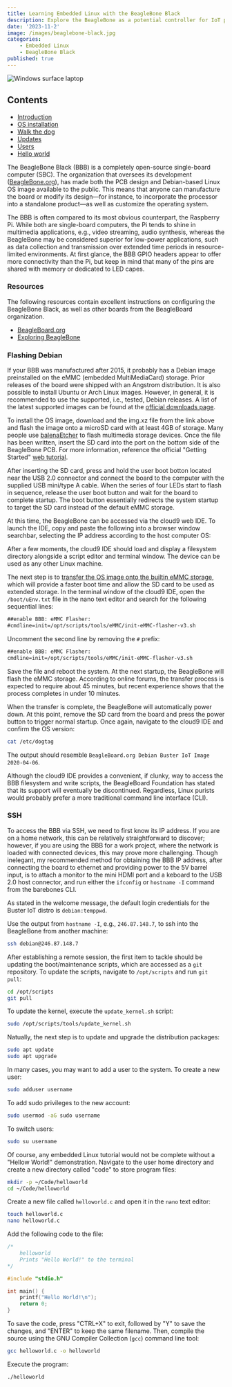 ```yaml
---
title: Learning Embedded Linux with the BeagleBone Black
description: Explore the BeagleBone as a potential controller for IoT projects
date: '2023-11-2'
image: /images/beaglebone-black.jpg
categories:
    - Embedded Linux
    - BeagleBone Black
published: true
---
```


<script>
    import Heading from "../components/heading.svelte"
    import Tag from "../components/tag.svelte"
    import Iconlist from "../components/iconlist.svelte"
</script>

![Windows surface laptop](/images/beaglebone-black.jpg)

## Contents

-   [Introduction](#introduction)
-   [OS installation](#os-installation)
-   [Walk the dog](#walk-the-dog)
-   [Updates](#updates)
-   [Users](#users)
-   [Hello world](#hello-world)

<Heading str="Introduction" />

The BeagleBone Black (BBB) is a completely open-source single-board computer (SBC). The organization that oversees its development ([BeagleBone.org](https://beagleboard.org/)), has made both the PCB design and Debian-based Linux OS image available to the public. This means that anyone can manufacture the board or modify its design—for instance, to incorporate the processor into a standalone product—as well as customize the operating system.

The BBB is often compared to its most obvious counterpart, the Raspberry Pi. While both are single-board computers, the Pi tends to shine in multimedia applications, e.g., video streaming, audio synthesis, whereas the BeagleBone may be considered superior for low-power applications, such as data collection and transmission over extended time periods in resource-limited environments. At first glance, the BBB GPIO headers appear to offer more connectivity than the Pi, but keep in mind that many of the pins are shared with memory or dedicated to LED capes.

### Resources

The following resources contain excellent instructions on configuring the BeagleBone Black, as well as other boards from the BeagleBoard organization.

- [BeagleBoard.org](https://beagleboard.org/)
- [Exploring BeagleBone](https://www.amazon.com/gp/product/1119533163/ref=ox_sc_act_image_1?smid=AHNEEZ9CVAP3Q&psc=1)

<Heading str="OS installation" />

### Flashing Debian

If your BBB was manufactured after 2015, it probably has a Debian image preinstalled on the eMMC (embedded MultiMediaCard) storage. Prior releases of the board were shipped with an Angstrom distribution. It is also possible to install Ubuntu or Arch Linux images. However, in general, it is recommended to use the supported, i.e., tested, Debian releases. A list of the latest supported images can be found at the [official downloads page](https://beagleboard.org/latest-images).

<Tag tagtype='info' msg='At the time of writing, only the Buster IoT <a href="https://debian.beagleboard.org/images/bone-debian-10.3-iot-armhf-2020-04-06-4gb.img.xz">AM3358 Debian 10.3 2020-04-06 4GB SD IoT</a> could be run on the board. The Debian LXQT release, which provides a full graphical user interface, seemed to not trigger the normal system boot process. In addition, all of the compatible Ubuntu releases found on BeagleBone forums had broken links. Given these findings, it is highly recommended to commit to the Debian Buster OS.' />

To install the OS image, download and the img.xz file from the link above and flash the image onto a microSD card with at least 4GB of storage. Many people use [balenaEtcher](https://www.balena.io/etcher/) to flash multimedia storage devices. Once the file has been written, insert the SD card into the port on the bottom side of the BeagleBone PCB. For more information, reference the official "Getting Started" [web tutorial](https://beagleboard.org/getting-started).

<Tag tagtype='warning' msg='It is critical that the board be powered off before inserting or removing the SD card from the slot reader! To safely power down the board, press and hold the "power" pushbutton located next to the ethernet port. After about 8 seconds, the blue power LED should turn off, indicating a hard shutdown.' />

After inserting the SD card, press and hold the user boot botton located near the USB 2.0 connector and connect the board to the computer with the supplied USB mini/type A cable. When the series of four LEDs start to flash in sequence, release the user boot button and wait for the board to complete startup. The boot button essentially redirects the system startup to target the SD card instead of the default eMMC storage.

At this time, the BeagleBone can be accessed via the cloud9 web IDE. To launch the IDE, copy and paste the following into a browser window searchbar, selecting the IP address according to the host computer OS:

<Iconlist html='<svg xmlns="http://www.w3.org/2000/svg" height="32" width="28" viewBox="0 0 448 512"><path fill="#B197FC" d="M0 93.7l183.6-25.3v177.4H0V93.7zm0 324.6l183.6 25.3V268.4H0v149.9zm203.8 28L448 480V268.4H203.8v177.9zm0-380.6v180.1H448V32L203.8 65.7z"/></svg>' desc='192.168.7.2' />

<Iconlist html='<svg xmlns="http://www.w3.org/2000/svg" height="32" width="24" viewBox="0 0 384 512"><!--!Font Awesome Free 6.5.1 by @fontawesome - https://fontawesome.com License - https://fontawesome.com/license/free Copyright 2024 Fonticons, Inc.--><path fill="#74C0FC" d="M318.7 268.7c-.2-36.7 16.4-64.4 50-84.8-18.8-26.9-47.2-41.7-84.7-44.6-35.5-2.8-74.3 20.7-88.5 20.7-15 0-49.4-19.7-76.4-19.7C63.3 141.2 4 184.8 4 273.5q0 39.3 14.4 81.2c12.8 36.7 59 126.7 107.2 125.2 25.2-.6 43-17.9 75.8-17.9 31.8 0 48.3 17.9 76.4 17.9 48.6-.7 90.4-82.5 102.6-119.3-65.2-30.7-61.7-90-61.7-91.9zm-56.6-164.2c27.3-32.4 24.8-61.9 24-72.5-24.1 1.4-52 16.4-67.9 34.9-17.5 19.8-27.8 44.3-25.6 71.9 26.1 2 49.9-11.4 69.5-34.3z"/></svg>' desc='
192.168.6.2' />

<Iconlist html='<svg xmlns="http://www.w3.org/2000/svg" height="32" width="28" viewBox="0 0 448 512"><!--!Font Awesome Free 6.5.1 by @fontawesome - https://fontawesome.com License - https://fontawesome.com/license/free Copyright 2024 Fonticons, Inc.--><path fill="#63E6BE" d="M220.8 123.3c1 .5 1.8 1.7 3 1.7 1.1 0 2.8-.4 2.9-1.5 .2-1.4-1.9-2.3-3.2-2.9-1.7-.7-3.9-1-5.5-.1-.4 .2-.8 .7-.6 1.1 .3 1.3 2.3 1.1 3.4 1.7zm-21.9 1.7c1.2 0 2-1.2 3-1.7 1.1-.6 3.1-.4 3.5-1.6 .2-.4-.2-.9-.6-1.1-1.6-.9-3.8-.6-5.5 .1-1.3 .6-3.4 1.5-3.2 2.9 .1 1 1.8 1.5 2.8 1.4zM420 403.8c-3.6-4-5.3-11.6-7.2-19.7-1.8-8.1-3.9-16.8-10.5-22.4-1.3-1.1-2.6-2.1-4-2.9-1.3-.8-2.7-1.5-4.1-2 9.2-27.3 5.6-54.5-3.7-79.1-11.4-30.1-31.3-56.4-46.5-74.4-17.1-21.5-33.7-41.9-33.4-72C311.1 85.4 315.7 .1 234.8 0 132.4-.2 158 103.4 156.9 135.2c-1.7 23.4-6.4 41.8-22.5 64.7-18.9 22.5-45.5 58.8-58.1 96.7-6 17.9-8.8 36.1-6.2 53.3-6.5 5.8-11.4 14.7-16.6 20.2-4.2 4.3-10.3 5.9-17 8.3s-14 6-18.5 14.5c-2.1 3.9-2.8 8.1-2.8 12.4 0 3.9 .6 7.9 1.2 11.8 1.2 8.1 2.5 15.7 .8 20.8-5.2 14.4-5.9 24.4-2.2 31.7 3.8 7.3 11.4 10.5 20.1 12.3 17.3 3.6 40.8 2.7 59.3 12.5 19.8 10.4 39.9 14.1 55.9 10.4 11.6-2.6 21.1-9.6 25.9-20.2 12.5-.1 26.3-5.4 48.3-6.6 14.9-1.2 33.6 5.3 55.1 4.1 .6 2.3 1.4 4.6 2.5 6.7v.1c8.3 16.7 23.8 24.3 40.3 23 16.6-1.3 34.1-11 48.3-27.9 13.6-16.4 36-23.2 50.9-32.2 7.4-4.5 13.4-10.1 13.9-18.3 .4-8.2-4.4-17.3-15.5-29.7zM223.7 87.3c9.8-22.2 34.2-21.8 44-.4 6.5 14.2 3.6 30.9-4.3 40.4-1.6-.8-5.9-2.6-12.6-4.9 1.1-1.2 3.1-2.7 3.9-4.6 4.8-11.8-.2-27-9.1-27.3-7.3-.5-13.9 10.8-11.8 23-4.1-2-9.4-3.5-13-4.4-1-6.9-.3-14.6 2.9-21.8zM183 75.8c10.1 0 20.8 14.2 19.1 33.5-3.5 1-7.1 2.5-10.2 4.6 1.2-8.9-3.3-20.1-9.6-19.6-8.4 .7-9.8 21.2-1.8 28.1 1 .8 1.9-.2-5.9 5.5-15.6-14.6-10.5-52.1 8.4-52.1zm-13.6 60.7c6.2-4.6 13.6-10 14.1-10.5 4.7-4.4 13.5-14.2 27.9-14.2 7.1 0 15.6 2.3 25.9 8.9 6.3 4.1 11.3 4.4 22.6 9.3 8.4 3.5 13.7 9.7 10.5 18.2-2.6 7.1-11 14.4-22.7 18.1-11.1 3.6-19.8 16-38.2 14.9-3.9-.2-7-1-9.6-2.1-8-3.5-12.2-10.4-20-15-8.6-4.8-13.2-10.4-14.7-15.3-1.4-4.9 0-9 4.2-12.3zm3.3 334c-2.7 35.1-43.9 34.4-75.3 18-29.9-15.8-68.6-6.5-76.5-21.9-2.4-4.7-2.4-12.7 2.6-26.4v-.2c2.4-7.6 .6-16-.6-23.9-1.2-7.8-1.8-15 .9-20 3.5-6.7 8.5-9.1 14.8-11.3 10.3-3.7 11.8-3.4 19.6-9.9 5.5-5.7 9.5-12.9 14.3-18 5.1-5.5 10-8.1 17.7-6.9 8.1 1.2 15.1 6.8 21.9 16l19.6 35.6c9.5 19.9 43.1 48.4 41 68.9zm-1.4-25.9c-4.1-6.6-9.6-13.6-14.4-19.6 7.1 0 14.2-2.2 16.7-8.9 2.3-6.2 0-14.9-7.4-24.9-13.5-18.2-38.3-32.5-38.3-32.5-13.5-8.4-21.1-18.7-24.6-29.9s-3-23.3-.3-35.2c5.2-22.9 18.6-45.2 27.2-59.2 2.3-1.7 .8 3.2-8.7 20.8-8.5 16.1-24.4 53.3-2.6 82.4 .6-20.7 5.5-41.8 13.8-61.5 12-27.4 37.3-74.9 39.3-112.7 1.1 .8 4.6 3.2 6.2 4.1 4.6 2.7 8.1 6.7 12.6 10.3 12.4 10 28.5 9.2 42.4 1.2 6.2-3.5 11.2-7.5 15.9-9 9.9-3.1 17.8-8.6 22.3-15 7.7 30.4 25.7 74.3 37.2 95.7 6.1 11.4 18.3 35.5 23.6 64.6 3.3-.1 7 .4 10.9 1.4 13.8-35.7-11.7-74.2-23.3-84.9-4.7-4.6-4.9-6.6-2.6-6.5 12.6 11.2 29.2 33.7 35.2 59 2.8 11.6 3.3 23.7 .4 35.7 16.4 6.8 35.9 17.9 30.7 34.8-2.2-.1-3.2 0-4.2 0 3.2-10.1-3.9-17.6-22.8-26.1-19.6-8.6-36-8.6-38.3 12.5-12.1 4.2-18.3 14.7-21.4 27.3-2.8 11.2-3.6 24.7-4.4 39.9-.5 7.7-3.6 18-6.8 29-32.1 22.9-76.7 32.9-114.3 7.2zm257.4-11.5c-.9 16.8-41.2 19.9-63.2 46.5-13.2 15.7-29.4 24.4-43.6 25.5s-26.5-4.8-33.7-19.3c-4.7-11.1-2.4-23.1 1.1-36.3 3.7-14.2 9.2-28.8 9.9-40.6 .8-15.2 1.7-28.5 4.2-38.7 2.6-10.3 6.6-17.2 13.7-21.1 .3-.2 .7-.3 1-.5 .8 13.2 7.3 26.6 18.8 29.5 12.6 3.3 30.7-7.5 38.4-16.3 9-.3 15.7-.9 22.6 5.1 9.9 8.5 7.1 30.3 17.1 41.6 10.6 11.6 14 19.5 13.7 24.6zM173.3 148.7c2 1.9 4.7 4.5 8 7.1 6.6 5.2 15.8 10.6 27.3 10.6 11.6 0 22.5-5.9 31.8-10.8 4.9-2.6 10.9-7 14.8-10.4s5.9-6.3 3.1-6.6-2.6 2.6-6 5.1c-4.4 3.2-9.7 7.4-13.9 9.8-7.4 4.2-19.5 10.2-29.9 10.2s-18.7-4.8-24.9-9.7c-3.1-2.5-5.7-5-7.7-6.9-1.5-1.4-1.9-4.6-4.3-4.9-1.4-.1-1.8 3.7 1.7 6.5z"/></svg>' desc='192.168.6.2' />

After a few moments, the cloud9 IDE should load and display a filesystem directory alongside a script editor and terminal window. The device can be used as any other Linux machine.

The next step is to [transfer the OS image onto the builtin eMMC storage](https://elinux.org/Beagleboard:BeagleBoneBlack_Debian#Flashing_eMMC), which will provide a faster boot time and allow the SD card to be used as extended storage. In the terminal window of the cloud9 IDE, open the `/boot/uEnv.txt` file in the nano text editor and search for the following sequential lines:

```txt
##enable BBB: eMMC Flasher:
#cmdline=init=/opt/scripts/tools/eMMC/init-eMMC-flasher-v3.sh
```

Uncomment the second line by removing the `#` prefix:

```txt
##enable BBB: eMMC Flasher:
cmdline=init=/opt/scripts/tools/eMMC/init-eMMC-flasher-v3.sh
```

Save the file and reboot the system. At the next startup, the BeagleBone will flash the eMMC storage. According to online forums, the transfer process is expected to require about 45 minutes, but recent experience shows that the process completes in under 10 minutes.

When the transfer is complete, the BeagleBone will automatically power down. At this point, remove the SD card from the board and press the power button to trigger normal startup. Once again, navigate to the cloud9 IDE and confirm the OS version:

```zsh
cat /etc/dogtag
```

The output should resemble `BeagleBoard.org Debian Buster IoT Image 2020-04-06`.

<Heading str="Walk the dog" />

Although the cloud9 IDE provides a convenient, if clunky, way to access the BBB filesystem and write scripts, the BeagleBoard Foundation has stated that its support will eventually be discontinued. Regardless, Linux purists would probably prefer a more traditional command line interface (CLI).

### SSH

To access the BBB via SSH, we need to first know its IP address. If you are on a home network, this can be relatively straightforward to discover; however, if you are using the BBB for a work project, where the network is loaded with connected devices, this may prove more challenging. Though inelegant, my recommended method for obtaining the BBB IP address, after connecting the board to ethernet and providing power to the 5V barrel input, is to attach a monitor to the mini HDMI port and a keboard to the USB 2.0 host connector, and run either the `ifconfig` or `hostname -I` command from the barebones CLI.

As stated in the welcome message, the default login credentials for the Buster IoT distro is `debian:temppwd`.

Use the output from `hostname -I`, e.g., `246.87.148.7`, to ssh into the BeagleBone from another machine:

```zsh
ssh debian@246.87.148.7
```

<Heading str="Updates" />

After establishing a remote session, the first item to tackle should be updating the boot/maintenance scripts, which are accessed as a `git` repository. To update the scripts, navigate to `/opt/scripts` and run `git pull`:

```zsh
cd /opt/scripts
git pull
```

To update the kernel, execute the `update_kernel.sh` script:

```zsh
sudo /opt/scripts/tools/update_kernel.sh
```

Natually, the next step is to update and upgrade the distribution packages:

```zsh
sudo apt update
sudo apt upgrade
```

<Tag tagtype='info' msg='At the time of writing, performing an upgrade results in one dpkg error for the cloud9 package, suggesting that the BeagleBoard Foundation has already implemented the removal of cloud9 support. This error seems to be harmless, though it may be possibly be resolved by recursively deleting the associated cloud9 and bone101 directories.' />

<Heading str="Users" />

In many cases, you may want to add a user to the system. To create a new user:

```zsh
sudo adduser username
```

To add sudo privileges to the new account:

```zsh
sudo usermod -aG sudo username
```

To switch users:

```zsh
sudo su username
```

<Heading str="Hello world" />

Of course, any embedded Linux tutorial would not be complete without a "Hellow World!" demonstration. Navigate to the user home directory and create a new directory called "code" to store program files:

```zsh
mkdir -p ~/Code/helloworld
cd ~/Code/helloworld
```

Create a new file called `helloworld.c` and open it in the `nano` text editor:

```zsh
touch helloworld.c
nano helloworld.c
```

Add the following code to the file:

```c
/*
    helloworld
    Prints "Hello World!" to the terminal
*/

#include "stdio.h"

int main() {
    printf("Hello World!\n");
    return 0;
}
```

To save the code, press "CTRL+X" to exit, followed by "Y" to save the changes, and "ENTER" to keep the same filename. Then, compile the source using the GNU Compiler Collection (`gcc`) command line tool:

```zsh
gcc helloworld.c -o helloworld
```

Execute the program:

```zsh
./helloworld
```
